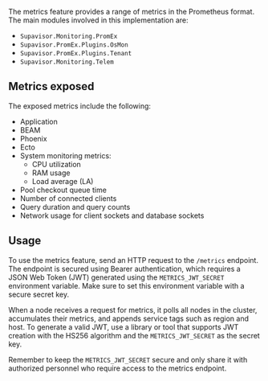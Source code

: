 The metrics feature provides a range of metrics in the Prometheus format. The main modules involved in this implementation are:

- `Supavisor.Monitoring.PromEx`
- `Supavisor.PromEx.Plugins.OsMon`
- `Supavisor.PromEx.Plugins.Tenant`
- `Supavisor.Monitoring.Telem`

## Metrics exposed

The exposed metrics include the following:

- Application
- BEAM
- Phoenix
- Ecto
- System monitoring metrics:
  - CPU utilization
  - RAM usage
  - Load average (LA)
- Pool checkout queue time
- Number of connected clients
- Query duration and query counts
- Network usage for client sockets and database sockets

## Usage

To use the metrics feature, send an HTTP request to the `/metrics` endpoint. The endpoint is secured using Bearer authentication, which requires a JSON Web Token (JWT) generated using the `METRICS_JWT_SECRET` environment variable. Make sure to set this environment variable with a secure secret key.

When a node receives a request for metrics, it polls all nodes in the cluster, accumulates their metrics, and appends service tags such as region and host. To generate a valid JWT, use a library or tool that supports JWT creation with the HS256 algorithm and the `METRICS_JWT_SECRET` as the secret key.

Remember to keep the `METRICS_JWT_SECRET` secure and only share it with authorized personnel who require access to the metrics endpoint.
